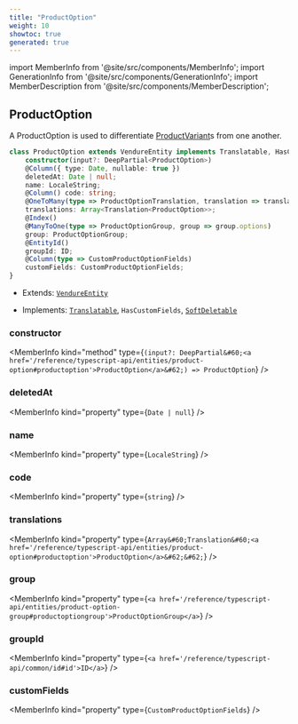```yaml
---
title: "ProductOption"
weight: 10
showtoc: true
generated: true
---
```

<!-- This file was generated from the Vendure source. Do not modify. Instead, re-run the "docs:build" script -->
import MemberInfo from '@site/src/components/MemberInfo';
import GenerationInfo from '@site/src/components/GenerationInfo';
import MemberDescription from '@site/src/components/MemberDescription';


## ProductOption

<GenerationInfo sourceFile="packages/core/src/entity/product-option/product-option.entity.ts" sourceLine="20" packageName="@vendure/core" />

A ProductOption is used to differentiate <a href='/reference/typescript-api/entities/product-variant#productvariant'>ProductVariant</a>s from one another.

```ts title="Signature"
class ProductOption extends VendureEntity implements Translatable, HasCustomFields, SoftDeletable {
    constructor(input?: DeepPartial<ProductOption>)
    @Column({ type: Date, nullable: true })
    deletedAt: Date | null;
    name: LocaleString;
    @Column() code: string;
    @OneToMany(type => ProductOptionTranslation, translation => translation.base, { eager: true })
    translations: Array<Translation<ProductOption>>;
    @Index()
    @ManyToOne(type => ProductOptionGroup, group => group.options)
    group: ProductOptionGroup;
    @EntityId()
    groupId: ID;
    @Column(type => CustomProductOptionFields)
    customFields: CustomProductOptionFields;
}
```
* Extends: <code><a href='/reference/typescript-api/entities/vendure-entity#vendureentity'>VendureEntity</a></code>


* Implements: <code><a href='/reference/typescript-api/entities/interfaces#translatable'>Translatable</a></code>, <code>HasCustomFields</code>, <code><a href='/reference/typescript-api/entities/interfaces#softdeletable'>SoftDeletable</a></code>



<div className="members-wrapper">

### constructor

<MemberInfo kind="method" type={`(input?: DeepPartial&#60;<a href='/reference/typescript-api/entities/product-option#productoption'>ProductOption</a>&#62;) => ProductOption`}   />


### deletedAt

<MemberInfo kind="property" type={`Date | null`}   />


### name

<MemberInfo kind="property" type={`LocaleString`}   />


### code

<MemberInfo kind="property" type={`string`}   />


### translations

<MemberInfo kind="property" type={`Array&#60;Translation&#60;<a href='/reference/typescript-api/entities/product-option#productoption'>ProductOption</a>&#62;&#62;`}   />


### group

<MemberInfo kind="property" type={`<a href='/reference/typescript-api/entities/product-option-group#productoptiongroup'>ProductOptionGroup</a>`}   />


### groupId

<MemberInfo kind="property" type={`<a href='/reference/typescript-api/common/id#id'>ID</a>`}   />


### customFields

<MemberInfo kind="property" type={`CustomProductOptionFields`}   />




</div>
